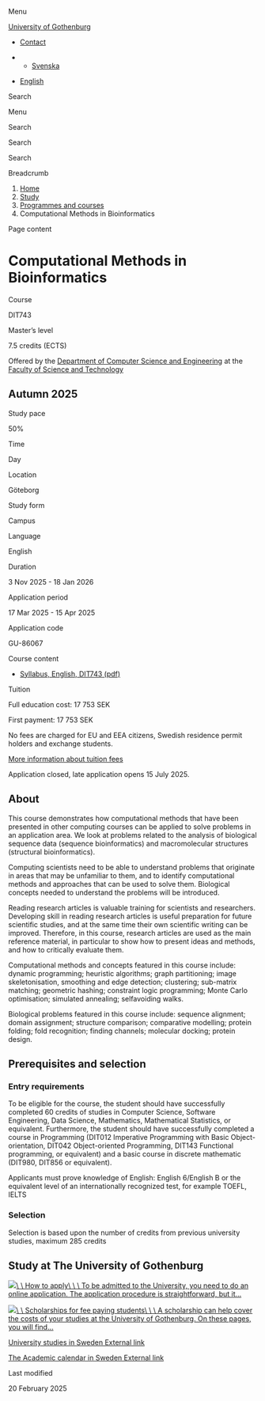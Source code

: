 Menu

[University of Gothenburg](https://www.gu.se/en)

- [Contact](https://www.gu.se/en/contact)

- - [Svenska](https://www.gu.se/studera/hitta-utbildning/berakningsmetoder-i-bioinformatik-dit743)
- [English](https://www.gu.se/en/study-gothenburg/computational-methods-in-bioinformatics-dit743)

Search


Menu


Search


Search

Search

Breadcrumb

1. [Home](https://www.gu.se/en)
2. [Study](https://www.gu.se/en/study-in-gothenburg)
3. [Programmes and courses](https://www.gu.se/en/study-in-gothenburg/study-options)
4. Computational Methods in Bioinformatics


Page content

# Computational Methods in Bioinformatics

Course


DIT743


Master’s level



7.5 credits (ECTS)




Offered by the
[Department of Computer Science and Engineering](https://www.gu.se/en/computer-science-engineering)
at the
[Faculty of Science and Technology](https://www.gu.se/en/science-and-technology)

## Autumn 2025

Study pace


50%

Time


Day

Location


Göteborg

Study form


Campus

Language


English

Duration


3 Nov 2025
\- 18 Jan 2026

Application period


17 Mar 2025
\- 15 Apr 2025

Application code


GU-86067

Course content


- [Syllabus, English, DIT743 (pdf)](https://kursplaner.gu.se/pdf/kurs/en/DIT743)


Tuition


Full education cost: 17 753 SEK

First payment: 17 753 SEK

No fees are charged for EU and EEA citizens, Swedish residence permit holders and exchange students.

[More information about tuition fees](https://www.gu.se/en/study-in-gothenburg/apply/tuition-fees)

Application closed, late application opens 15 July 2025.


## About

This course demonstrates how computational methods that have been presented in other computing courses can be applied to solve problems in an application area. We look at problems related to the analysis of biological sequence data (sequence bioinformatics) and macromolecular structures (structural bioinformatics).

Computing scientists need to be able to understand problems that originate in areas that may be unfamiliar to them, and to identify computational methods and approaches that can be used to solve them. Biological concepts needed to understand the problems will be introduced.

Reading research articles is valuable training for scientists and researchers. Developing skill in reading research articles is useful preparation for future scientific studies, and at the same time their own scientific writing can be improved. Therefore, in this course, research articles are used as the main reference material, in particular to show how to present ideas and methods, and how to critically evaluate them.

Computational methods and concepts featured in this course include: dynamic programming; heuristic algorithms; graph partitioning; image skeletonisation, smoothing and edge detection; clustering; sub-matrix matching; geometric hashing; constraint logic programming; Monte Carlo optimisation; simulated annealing; selfavoiding walks.

Biological problems featured in this course include: sequence alignment; domain assignment; structure comparison; comparative modelling; protein folding; fold recognition; finding channels; molecular docking; protein design.

## Prerequisites and selection

### Entry requirements

To be eligible for the course, the student should have successfully completed 60 credits of studies in Computer Science, Software Engineering, Data Science, Mathematics, Mathematical Statistics, or equivalent. Furthermore, the student should have successfully completed a course in Programming (DIT012 Imperative Programming with Basic Object-orientation, DIT042 Object-oriented Programming, DIT143 Functional programming, or equivalent) and a basic course in discrete mathematic (DIT980, DIT856 or equivalent).

Applicants must prove knowledge of English: English 6/English B or the equivalent level of an internationally recognized test, for example TOEFL, IELTS

### Selection

Selection is based upon the number of credits from previous university studies, maximum 285 credits

## Study at The University of Gothenburg

[![](https://www.gu.se/sites/default/files/dynamic-image/dynamic_image_2188_218/public/2020-03/cytonn-photography-ZJEKICY5EXY-unsplash.jpg?media_id=2553&width=1904&height=208)\\
\\
How to apply\\
\\
\\
To be admitted to the University, you need to do an online application. The application procedure is straightforward, but it…](https://www.gu.se/en/study-in-gothenburg/apply)

[![](https://www.gu.se/sites/default/files/dynamic-image/dynamic_image_2188_218/public/2024-01/GU-7.jpg?media_id=95188&width=1904&height=208)\\
\\
Scholarships for fee paying students\\
\\
\\
A scholarship can help cover the costs of your studies at the University of Gothenburg. On these pages, you will find…](https://www.gu.se/en/study-in-gothenburg/apply/scholarships-for-fee-paying-students)

[University studies in Sweden External link](https://www.gu.se/en/study-in-gothenburg/before-you-arrive/university-studies-in-sweden "External link")

[The Academic calendar in Sweden External link](https://www.gu.se/en/study-in-gothenburg/when-you-are-here/academic-calendar "External link")

Last modified


20 February 2025